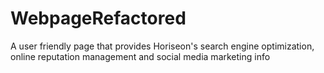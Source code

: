 # WebpageRefactored

A user friendly page that provides Horiseon's search engine optimization,
online reputation management and 
social media marketing info 
